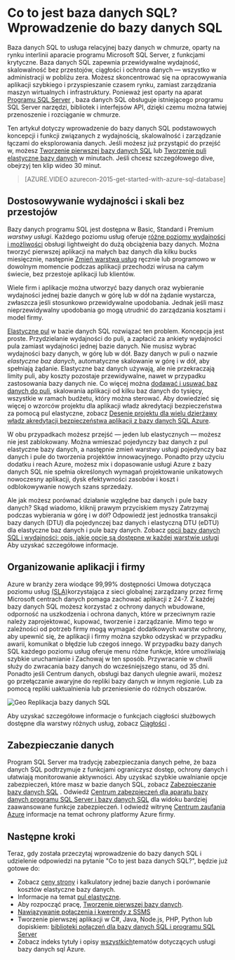 <properties
    pageTitle="Co to jest baza danych SQL? Wprowadzenie do bazy danych SQL | Microsoft Azure"
    description="Wprowadzenie do bazy danych SQL: szczegóły techniczne i możliwości firmy Microsoft relacyjne bazy danych w systemie zarządzania (RDBMS) w chmurze."
    keywords="wprowadzenie do programu sql, wprowadzenie do sql, co to jest baza danych sql"
    services="sql-database"
    documentationCenter=""
    authors="shontnew"
    manager="jhubbard"
    editor="cgronlun"/>

<tags
   ms.service="sql-database"
   ms.devlang="na"
   ms.topic="get-started-article"
   ms.tgt_pltfrm="na"
   ms.workload="data-management"
   ms.date="08/16/2016"
   ms.author="shkurhek"/>

# <a name="what-is-sql-database-introduction-to-sql-database"></a>Co to jest baza danych SQL? Wprowadzenie do bazy danych SQL

Baza danych SQL to usługa relacyjnej bazy danych w chmurze, oparty na rynku interlinii aparacie programu Microsoft SQL Server, z funkcjami krytyczne. Baza danych SQL zapewnia przewidywalne wydajność, skalowalność bez przestojów, ciągłości i ochrona danych — wszystko w administracji w pobliżu zera. Możesz skoncentrować się na opracowywania aplikacji szybkiego i przyspieszanie czasem rynku, zamiast zarządzania maszyn wirtualnych i infrastruktury. Ponieważ jest oparty na aparat [Programu SQL Server](https://msdn.microsoft.com/library/bb545450.aspx) , baza danych SQL obsługuje istniejącego programu SQL Server narzędzi, bibliotek i interfejsów API, dzięki czemu można łatwiej przenoszenie i rozciąganie w chmurze.

Ten artykuł dotyczy wprowadzenie do bazy danych SQL podstawowych koncepcji i funkcji związanych z wydajnością, skalowalność i zarządzanie łączami do eksplorowania danych. Jeśli możesz już przystąpić do przejść w, możesz [Tworzenie pierwszej bazy danych SQL](sql-database-get-started.md) lub [Tworzenie puli elastyczne bazy danych](sql-database-elastic-pool-create-portal.md) w minutach. Jeśli chcesz szczegółowego dive, obejrzyj ten klip wideo 30 minut.

> [AZURE.VIDEO azurecon-2015-get-started-with-azure-sql-database]

## <a name="adjust-performance-and-scale-without-downtime"></a>Dostosowywanie wydajności i skali bez przestojów

Bazy danych programu SQL jest dostępna w Basic, Standard i Premium *warstwy usługi*. Każdego poziomu usług oferuje [różne poziomy wydajności i możliwości](sql-database-service-tiers.md) obsługi lightweight do dużą obciążenia bazy danych. Można tworzyć pierwszej aplikacji na małych baz danych dla kilku bucks miesięcznie, następnie [Zmień warstwa usług](sql-database-scale-up.md) ręcznie lub programowo w dowolnym momencie podczas aplikacji przechodzi wirusa na całym świecie, bez przestoje aplikacji lub klientów.

Wiele firm i aplikacje można utworzyć bazy danych oraz wybieranie wydajności jednej bazie danych w górę lub w dół na żądanie wystarcza, zwłaszcza jeśli stosunkowo przewidywalne upodobania. Jednak jeśli masz nieprzewidywalny upodobania go mogą utrudnić do zarządzania kosztami i model firmy.

[Elastyczne pul](sql-database-elastic-pool.md) w bazie danych SQL rozwiązać ten problem. Koncepcja jest proste. Przydzielanie wydajności do puli, a zapłacić za ankiety wydajności pula zamiast wydajności jednej bazie danych. Nie musisz wybrać wydajności bazy danych, w górę lub w dół. Bazy danych w puli o nazwie *elastyczne baz danych*, automatyczne skalowanie w górę i w dół, aby spełniają żądanie. Elastyczne baz danych używają, ale nie przekraczają limity puli, aby koszty pozostaje przewidywalne, nawet w przypadku zastosowania bazy danych nie. Co więcej można [dodawać i usuwać baz danych do puli](sql-database-elastic-pool-manage-portal.md), skalowania aplikacji od kilku baz danych do tysięcy, wszystkie w ramach budżetu, który można sterować. Aby dowiedzieć się więcej o wzorców projektu dla aplikacji władz akredytacji bezpieczeństwa za pomocą pul elastyczne, zobacz [Desenie projektu dla wielu dzierżawy władz akredytacji bezpieczeństwa aplikacji z bazy danych SQL Azure](sql-database-design-patterns-multi-tenancy-saas-applications.md).

W obu przypadkach możesz przejść — jeden lub elastycznych — możesz nie jest zablokowany. Można wmieszać pojedynczy baz danych z pul elastyczne bazy danych, a następnie zmień warstwy usługi pojedynczy baz danych i pule do tworzenia projektów innowacyjnego. Ponadto przy użyciu dodatku i reach Azure, możesz mix i dopasowanie usługi Azure z bazy danych SQL nie spełnia określonych wymagań projektowanie unikatowych nowoczesny aplikacji, dysk efektywności zasobów i koszt i odblokowywanie nowych szans sprzedaży.

Ale jak możesz porównać działanie względne baz danych i pule bazy danych? Skąd wiadomo, kliknij prawym przyciskiem myszy Zatrzymaj podczas wybierania w górę i w dół? Odpowiedź jest jednostka transakcji bazy danych (DTU) dla pojedynczej baz danych i elastyczną DTU (eDTU) dla elastyczne baz danych i pule bazy danych. Zobacz [opcji bazy danych SQL i wydajności: opis, jakie opcje są dostępne w każdej warstwie usługi](sql-database-service-tiers.md) Aby uzyskać szczegółowe informacje.

## <a name="keep-your-app-and-business-running"></a>Organizowanie aplikacji i firmy

Azure w branży zera wiodące 99,99% dostępności Umowa dotycząca poziomu usług [(SLA)](http://azure.microsoft.com/support/legal/sla/)korzystająca z sieci globalnej zarządzany przez firmę Microsoft centrach danych pomaga zachować aplikacji z 24-7. Z każdej bazy danych SQL możesz korzystać z ochrony danych wbudowane, odporność na uszkodzenia i ochrona danych, które w przeciwnym razie należy zaprojektować, kupować, tworzenie i zarządzanie. Mimo tego w zależności od potrzeb firmy mogą wymagać dodatkowych warstw ochrony, aby upewnić się, że aplikacji i firmy można szybko odzyskać w przypadku awarii, komunikat o błędzie lub czegoś innego. W przypadku bazy danych SQL każdego poziomu usług oferuje menu różne funkcje, które umożliwiają szybkie uruchamianie i Zachowaj w ten sposób. Przywracanie w chwili służy do zwracania bazy danych do wcześniejszego stanu, od 35 dni. Ponadto jeśli Centrum danych, obsługi baz danych ulegnie awarii, możesz go przełączanie awaryjne do repliki bazy danych w innym regionie. Lub za pomocą repliki uaktualnienia lub przeniesienie do różnych obszarów.

![Geo Replikacja bazy danych SQL](./media/sql-database-technical-overview/azure_sqldb_map.png)


Aby uzyskać szczegółowe informacje o funkcjach ciągłości służbowych dostępne dla warstwy różnych usług, zobacz [Ciągłości](sql-database-business-continuity.md) .

## <a name="secure-your-data"></a>Zabezpieczanie danych
Program SQL Server ma tradycję zabezpieczania danych pełne, że baza danych SQL podtrzymuje z funkcjami ograniczysz dostęp, ochrony danych i ułatwiają monitorowanie aktywności. Aby uzyskać szybkie uwalnianie opcje zabezpieczeń, które masz w bazie danych SQL, zobacz [Zabezpieczanie bazy danych SQL](sql-database-security.md) . Odwiedź [Centrum zabezpieczeń dla aparatu bazy danych programu SQL Server i bazy danych SQL](https://msdn.microsoft.com/library/bb510589) dla widoku bardziej zaawansowane funkcje zabezpieczeń. I odwiedź witrynę [Centrum zaufania Azure](https://azure.microsoft.com/support/trust-center/security/) informacje na temat ochrony platformy Azure firmy.

## <a name="next-steps"></a>Następne kroki
Teraz, gdy została przeczytaj wprowadzenie do bazy danych SQL i udzielenie odpowiedzi na pytanie "Co to jest baza danych SQL?", będzie już gotowe do:

- Zobacz [ceny strony](https://azure.microsoft.com/pricing/details/sql-database/) i kalkulatory jednej bazie danych i porównanie kosztów elastyczne bazy danych.
- Informacje na temat [pul elastyczne](sql-database-elastic-pool.md).
- Aby rozpocząć pracę, [Tworzenie pierwszej bazy danych](sql-database-get-started.md).
- [Nawiązywanie połączenia i kwerendy z SSMS](sql-database-connect-query-ssms.md)
- Tworzenie pierwszej aplikacji w C#, Java, Node.js, PHP, Python lub dopiskiem: [biblioteki połączeń dla bazy danych SQL i programu SQL Server](sql-database-libraries.md)
- Zobacz indeks tytuły i opisy [wszystkich](sql-database-index-all-articles.md)tematów dotyczących usługi bazy danych sql Azure.
